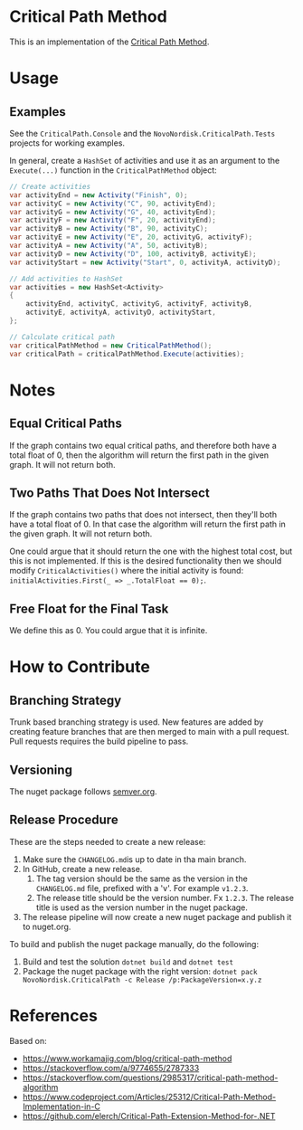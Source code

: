 # Critical Path Method
This is an implementation of the [Critical Path Method](https://hbr.org/1963/09/the-abcs-of-the-critical-path-method). 

# Usage
## Examples
See the `CriticalPath.Console` and the `NovoNordisk.CriticalPath.Tests` projects for working examples.

In general, create a `HashSet` of activities and use it as an argument to the `Execute(...)` function in the `CriticalPathMethod` object:

```C#
// Create activities
var activityEnd = new Activity("Finish", 0);
var activityC = new Activity("C", 90, activityEnd);
var activityG = new Activity("G", 40, activityEnd);
var activityF = new Activity("F", 20, activityEnd);
var activityB = new Activity("B", 90, activityC);
var activityE = new Activity("E", 20, activityG, activityF);
var activityA = new Activity("A", 50, activityB);
var activityD = new Activity("D", 100, activityB, activityE);
var activityStart = new Activity("Start", 0, activityA, activityD);

// Add activities to HashSet
var activities = new HashSet<Activity>
{
    activityEnd, activityC, activityG, activityF, activityB,
    activityE, activityA, activityD, activityStart,
};

// Calculate critical path
var criticalPathMethod = new CriticalPathMethod();
var criticalPath = criticalPathMethod.Execute(activities);
```

# Notes
## Equal Critical Paths
If the graph contains two equal critical paths, and therefore both have a total float of 0, then the 
algorithm will return the first path in the given graph. It will not return both.

## Two Paths That Does Not Intersect
If the graph contains two paths that does not intersect, then they'll both have a total float of 0.
In that case the algorithm will return the first path in the given graph. It will not return both.

One could argue that it should return the one with the highest total cost, but this is not implemented. 
If this is the desired functionality then we should modify `CriticalActivities()` where the initial 
activity is found: `initialActivities.First(_ => _.TotalFloat == 0);`. 

## Free Float for the Final Task
We define this as 0. You could argue that it is infinite.

# How to Contribute
## Branching Strategy
Trunk based branching strategy is used. New features are added by creating feature branches that are then merged to main with a pull request. 
Pull requests requires the build pipeline to pass. 

## Versioning
The nuget package follows [semver.org](https://www.semver.org).

## Release Procedure
These are the steps needed to create a new release:
1. Make sure the `CHANGELOG.md`is up to date in tha main branch.
2. In GitHub, create a new release. 
   1. The tag version should be the same as the version in the `CHANGELOG.md` file, prefixed with a 'v'. For example `v1.2.3`.
   2. The release title should be the version number. Fx `1.2.3`. The release title is used as the version number in the nuget package.
3. The release pipeline will now create a new nuget package and publish it to nuget.org.

To build and publish the nuget package manually, do the following:
1. Build and test the solution `dotnet build` and `dotnet test`
2. Package the nuget package with the right version: `dotnet pack NovoNordisk.CriticalPath -c Release /p:PackageVersion=x.y.z`

# References
Based on:
* https://www.workamajig.com/blog/critical-path-method
* https://stackoverflow.com/a/9774655/2787333
* https://stackoverflow.com/questions/2985317/critical-path-method-algorithm
* https://www.codeproject.com/Articles/25312/Critical-Path-Method-Implementation-in-C
* https://github.com/elerch/Critical-Path-Extension-Method-for-.NET
